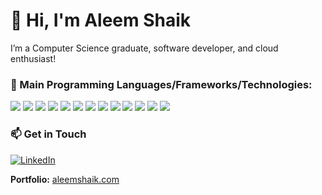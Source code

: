 # 👋 Hi, I'm Aleem Shaik

I’m a Computer Science graduate, software developer, and cloud enthusiast!

### 🚀 Main Programming Languages/Frameworks/Technologies:
<p>
    <img src="https://img.shields.io/badge/-Java-F89820?style=flat&logo=java&logoColor=white">
    <img src="https://img.shields.io/badge/-Python-black?style=flat&logo=python&logoColor=white"> 
    <img src="https://img.shields.io/badge/C-00599C?style=flat&logo=c&logoColor=white"> 
    <img src="https://img.shields.io/badge/-JavaScript-eed718?style=flat&logo=javascript&logoColor=ffffff"> 
    <img src="https://img.shields.io/badge/Node.js-339933?style=flat&logo=node.js&logoColor=white"> 
    <img src="https://img.shields.io/badge/Next-black?style=flat&logo=next.js&logoColor=white"> 
    <img src="https://img.shields.io/badge/React-20232A?style=flat&logo=react&logoColor=61DAFB"> 
    <img src="https://img.shields.io/badge/MongoDB-47A248?style=flat&logo=mongodb&logoColor=white"> 
    <img src="https://img.shields.io/badge/Docker-2496ED?style=flat&logo=docker&logoColor=white"> 
    <img src="https://img.shields.io/badge/-HTML5-E34F26?style=flat&logo=html5&logoColor=white"> 
    <img src="https://img.shields.io/badge/TypeScript-3178C6?logo=TypeScript&logoColor=FFF">
    <img src="https://img.shields.io/badge/-CSS3-1572B6?style=flat&logo=css3&logoColor=white">
    <img src="https://img.shields.io/badge/Numpy-013243?style=flat&logo=numpy&logoColor=white">
</p>

### 📫 Get in Touch
[![LinkedIn](https://img.shields.io/badge/-LinkedIn-0072b1?style=flat&logo=linkedin)](https://www.linkedin.com/in/aleemshaik)

**Portfolio:** [aleemshaik.com](https://aleemshaik.com)
